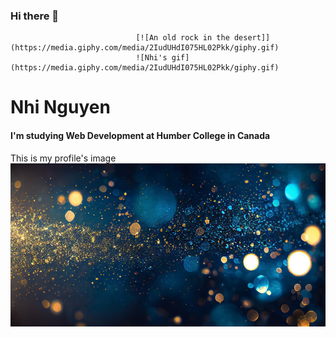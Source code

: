 ### Hi there 👋
                                [![An old rock in the desert]](https://media.giphy.com/media/2IudUHdI075HL02Pkk/giphy.gif)
                                ![Nhi's gif](https://media.giphy.com/media/2IudUHdI075HL02Pkk/giphy.gif)
# Nhi Nguyen
#### I'm studying Web Development at Humber College in Canada
This is my profile's image
![Nhi's profile image](/image/new.jpg "nhi's background")
<!--
**nhinguyen277/nhinguyen277** is a ✨ _special_ ✨ repository because its `README.md` (this file) appears on your GitHub profile.

Here are some ideas to get you started:

- 🔭 I’m currently working on ...
- 🌱 I’m currently learning ...
- 👯 I’m looking to collaborate on ...
- 🤔 I’m looking for help with ...
- 💬 Ask me about ...
- 📫 How to reach me: ...
- 😄 Pronouns: ...
- ⚡ Fun fact: ...
-->
